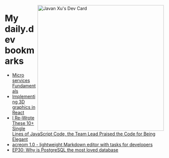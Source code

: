 
<a href="https://app.daily.dev/JavanXU"><img align="right" src="https://api.daily.dev/devcards/e45a150971844cd6959a94bb94e861ea.png?r=quw" width="400" alt="Javan Xu's Dev Card"/></a>

# My daily.dev bookmarks
<!-- daily.dev BOOKMARKS:START -->
- [Micro services Fundamentals](https://app.daily.dev/posts/asQ-pjP0l?utm_source=rss&utm_medium=bookmarks&utm_campaign=6ueXw3FRNQzpNtewCDbI6)
- [Implementing 3D graphics in React](https://app.daily.dev/posts/s7GQ0w-vQ?utm_source=rss&utm_medium=bookmarks&utm_campaign=6ueXw3FRNQzpNtewCDbI6)
- [I Re-Wrote These 10+ Single Lines of JavaScript Code, the Team Lead Praised the Code for Being Elegant](https://app.daily.dev/posts/i9O_ufZOe?utm_source=rss&utm_medium=bookmarks&utm_campaign=6ueXw3FRNQzpNtewCDbI6)
- [acreom 1.0 - lightweight Markdown editor with tasks for developers](https://app.daily.dev/posts/J_8B2AQvP?utm_source=rss&utm_medium=bookmarks&utm_campaign=6ueXw3FRNQzpNtewCDbI6)
- [EP30: Why is PostgreSQL the most loved database](https://app.daily.dev/posts/5Hdw062sE?utm_source=rss&utm_medium=bookmarks&utm_campaign=6ueXw3FRNQzpNtewCDbI6)
<!-- daily.dev BOOKMARKS:END -->
